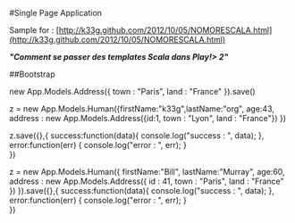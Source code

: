#Single Page Application

Sample for : [http://k33g.github.com/2012/10/05/NOMORESCALA.html](http://k33g.github.com/2012/10/05/NOMORESCALA.html)

***"Comment se passer des templates Scala dans Play!> 2"***


##Bootstrap


new App.Models.Address({
	town : "Paris", 
	land : "France"
}).save()




z = new App.Models.Human({firstName:"k33g",lastName:"org", age:43, address : new App.Models.Address({id:1, town : "Lyon", land : "France"}) })

z.save({},{
	success:function(data){ console.log("success : ", data); }, 
	error:function(err) { console.log("error : ", err); }  
})



z = new App.Models.Human({
	firstName:"Bill",
	lastName:"Murray", 
	age:60, 
	address : new App.Models.Address({
		id : 41,
		town : "Paris", 
		land : "France"
	}) 
}).save({},{
	success:function(data){ console.log("success : ", data); }, 
	error:function(err) { console.log("error : ", err); }  
})





